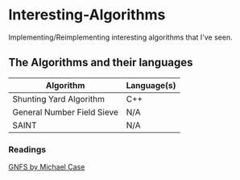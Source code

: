 # Interesting-Algorithms

Implementing/Reimplementing interesting algorithms that I've seen.

## The Algorithms and their languages 
Algorithm  | Language(s)
------------- | -------------
Shunting Yard Algorithm  | C++
General Number Field Sieve  | N/A
SAINT  | N/A

### Readings
[GNFS by Michael Case](http://citeseerx.ist.psu.edu/viewdoc/download?doi=10.1.1.219.2389&rep=rep1&type=pdf)
